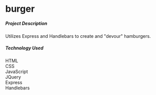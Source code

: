 # burger

<h5>Project Description</h5>
Utilizes Express and Handlebars to create and "devour" hamburgers.

<h5>Technology Used</h5>
HTML
<br>
CSS
<br>
JavaScript
<br>
JQuery
<br>
Express
<br>
Handlebars
<br>